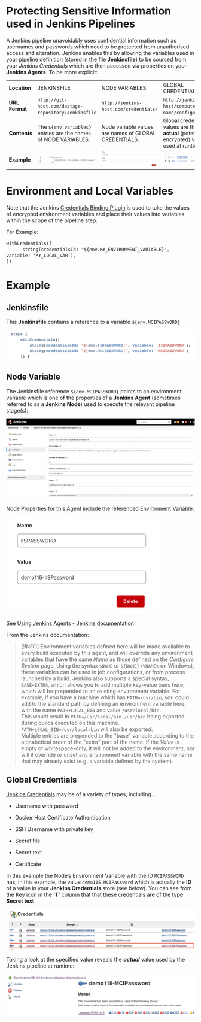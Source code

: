 # Protecting Sensitive Information used in Jenkins Pipelines

A Jenkins pipeline unavoidably uses confidential information such as usernames and passwords which need to be protected from unauthorised access and alteration. Jenkins enables this by allowing the variables used in your pipeline definition (stored in the file **Jenkinsfile**) to be sourced from your *Jenkins Credentials* which are then accessed via properties on your **Jenkins Agents**. To be more explicit:

|     |     |     |     |
| --- | --- | --- | --- |
| **Location** | JENKINSFILE | NODE VARIABLES | GLOBAL CREDENTIALS |
| **URL Format** | `http://git-host.com/dastage-repository/Jenkinsfile` | `http://jenkins-host.com/credentials/` | `http://jenkins-host/computer/node-name/configure` |
| **Contents** | The `${env.variables}` entries are the names of NODE VARIABLES. | Node variable values are names of GLOBAL CREDENTIALS. | Global credentials values are the **actual** (potentially encrypted) values used at runtime. |
| **Example** | ![](./attachments/image-20220908-040954.png) | ![](./attachments/image-20220908-041102.png) | ![](./attachments/image-20220913-013625.png) |

# Environment and Local Variables

Note that the Jenkins [Credentials Binding Plugin](https://www.jenkins.io/doc/pipeline/steps/credentials-binding/) is used to take the values of encrypted environment variables and place their values into variables within the scope of the pipeline step.

For Example:

```
withCredentials([
      string(credentialsId: "${env.MY_ENVIRONMENT_VARIABLE}", variable: 'MY_LOCAL_VAR'),
])
```

# Example

## Jenkinsfile

This **Jenkinsfile** contains a reference to a variable `${env.MCIPASSWORD}`

![](./attachments/image-20220526-020314.png)

## Node Variable

The Jenkinsfile reference `${env.MCIPASSWORD}` points to an environment variable which is one of the properties of a **Jenkins Agent** (sometimes referred to as a **Jenkins Node**) used to execute the relevant pipeline stage(s):

![](./attachments/image-20220913-013323.png)

Node Properties for this Agent include the referenced Environment Variable:

![](./attachments/image-20220913-013925.png)

See [Using Jenkins Agents - Jenkins documentation](https://www.jenkins.io/doc/book/using/using-agents/)

From the Jenkins documentation:

> [!INFO]
> Environment variables defined here will be made available to every build executed by this agent, and will override any environment variables that have the same *Name* as those defined on the *Configure System* page.
> Using the syntax `$NAME` or `${NAME}` (`%NAME%` on Windows), these variables can be used in job configurations, or from process launched by a build.
> Jenkins also supports a special syntax, `BASE+EXTRA`, which allows you to add multiple key-value pairs here, which will be prepended to an existing environment variable.
> For example, if you have a machine which has `PATH=/usr/bin`, you could add to the standard path by defining an environment variable here, with the name `PATH+LOCAL_BIN` and value `/usr/local/bin`.  
> This would result in `PATH=/usr/local/bin:/usr/bin` being exported during builds executed on this machine. `PATH+LOCAL_BIN=/usr/local/bin` will also be exported.  
> Multiple entries are prepended to the "base" variable according to the alphabetical order of the "extra" part of the name.
> If the *Value* is empty or whitespace-only, it will not be added to the environment, nor will it override or unset any environment variable with the same name that may already exist (e.g. a variable defined by the system).

## Global Credentials

[Jenkins Credentials](https://www.jenkins.io/doc/book/using/using-credentials/) may be of a variety of types, including…

*   Username with password
    
*   Docker Host Certificate Authentication
    
*   SSH Username with private key
    
*   Secret file
    
*   Secret text
    
*   Certificate
    

In this example the Node’s Environment Variable with the ID `MCIPASSWORD` has, in this example, the value `demo115-MCIPassword` which is actually the **ID** of a value in your **Jenkins Credentials** store (see below). You can see from the Key icon in the '**T**' column that that these credentials are of the type **Secret text**.

![](./attachments/image-20220526-024517.png)

Taking a look at the specified value reveals the ***actual*** value used by the Jenkins pipeline at runtime:

![](./attachments/image-20220526-020149.png)